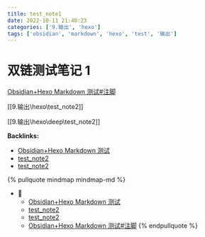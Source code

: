 ```yaml
---
title: test_note1
date: 2022-10-11 21:40:23
categories: ['9.输出', 'hexo']
tags: ['obsidian', 'markdown', 'hexo', 'test', '输出']
---
```

# 双链测试笔记 1

[Obsidian+Hexo Markdown 测试#注脚](../07578cff2dd4bfd8c55f223f930878824a64ceaa/#注脚)

[[9.输出\hexo\test_note2]]

[[9.输出\hexo\deep\test_note2]]


**Backlinks:**

- [Obsidian+Hexo Markdown 测试](../07578cff2dd4bfd8c55f223f930878824a64ceaa)
- [test_note2](../2ecb1b3db0ee1e06c985b053a234f661d8ad4410)
- [test_note2](../67a4849e0e109ca44843a368388ff861956e472d)

{% pullquote mindmap mindmap-md %}
- 🔵
  - [Obsidian+Hexo Markdown 测试](../07578cff2dd4bfd8c55f223f930878824a64ceaa)
  - [test_note2](../2ecb1b3db0ee1e06c985b053a234f661d8ad4410)
  - [test_note2](../67a4849e0e109ca44843a368388ff861956e472d)
  - [Obsidian+Hexo Markdown 测试#注脚](../07578cff2dd4bfd8c55f223f930878824a64ceaa/#注脚)
{% endpullquote %}